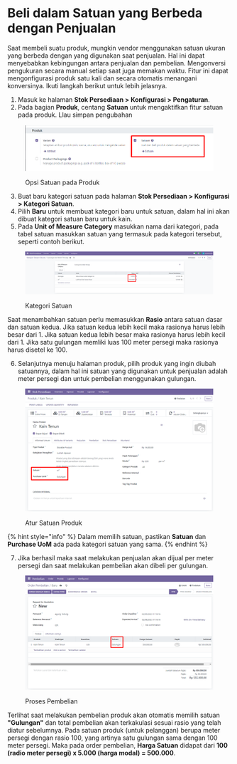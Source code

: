 # Beli dalam Satuan yang Berbeda dengan Penjualan

Saat membeli suatu produk, mungkin vendor menggunakan satuan ukuran yang berbeda dengan yang digunakan saat penjualan. Hal ini dapat menyebabkan kebingungan antara penjualan dan pembelian. Mengonversi pengukuran secara manual setiap saat juga memakan waktu. Fitur ini dapat mengonfigurasi produk satu kali dan secara otomatis menangani konversinya. Ikuti langkah berikut untuk lebih jelasnya.

1. Masuk ke halaman **Stok Persediaan > Konfigurasi > Pengaturan**.
2. Pada bagian **Produk**, centang **Satuan** untuk mengaktifkan fitur satuan pada produk. Llau simpan pengubahan

<figure><img src="../../../.gitbook/assets/image (1).png" alt=""><figcaption><p>Opsi Satuan pada Produk</p></figcaption></figure>

3. Buat baru kategori satuan pada halaman **Stok Persediaan > Konfigurasi > Kategori Satuan**.
4. Pilih **Baru** untuk membuat kategori baru untuk satuan, dalam hal ini akan dibuat kategori satuan baru untuk kain.
5. Pada **Unit of Measure Category** masukkan nama dari kategori, pada tabel satuan masukkan satuan yang termasuk pada kategori tersebut, seperti contoh berikut.

<figure><img src="../../../.gitbook/assets/image (4).png" alt=""><figcaption><p>Kategori Satuan</p></figcaption></figure>

Saat menambahkan satuan perlu memasukkan **Rasio** antara satuan dasar dan satuan kedua. Jika satuan kedua lebih kecil maka rasionya harus lebih besar dari 1. Jika satuan kedua lebih besar maka rasionya harus lebih kecil dari 1. Jika satu gulungan memliki luas 100 meter persegi maka rasionya harus disetel ke 100.

6. Selanjutnya menuju halaman produk, pilih produk yang ingin diubah satuannya, dalam hal ini satuan yang digunakan untuk penjualan adalah meter persegi dan untuk pembelian menggunakan gulungan.

<figure><img src="../../../.gitbook/assets/image (5).png" alt=""><figcaption><p>Atur Satuan Produk</p></figcaption></figure>

{% hint style="info" %}
Dalam memilih satuan, pastikan **Satuan** dan **Purchase UoM** ada pada kategori satuan yang sama.
{% endhint %}

7. Jika berhasil maka saat melakukan penjualan akan dijual per meter persegi dan saat melakukan pembelian akan dibeli per gulungan.

<figure><img src="../../../.gitbook/assets/image (6).png" alt=""><figcaption><p>Proses Pembelian</p></figcaption></figure>

Terlihat saat melakukan pembelian produk akan otomatis memilih satuan **"Gulungan"** dan total pembelian akan terkakulasi sesuai rasio yang telah diatur sebelumnya. Pada satuan produk (untuk pelanggan) berupa meter persegi dengan rasio 100, yang artinya satu gulungan sama dengan 100 meter persegi. Maka pada order pembelian, **Harga Satuan** didapat dari **100 (radio meter persegi) x 5.000 (harga modal) = 500.000**.
